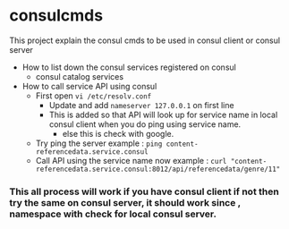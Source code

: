 # consulcmds
This project explain the consul cmds to be used in consul client or consul server


* How to list down the consul services registered on consul
  * consul catalog services
* How to call service API using consul
  * First open ``` vi /etc/resolv.conf ```
    * Update and add ``` nameserver 127.0.0.1 ``` on first line
    * This is added so that API will look up for service name in local consul client when you do ping using service name.
      * else this is check with google.
  *  Try ping the server example : ``` ping content-referencedata.service.consul ```    
  * Call API using the service name now example : ```curl "content-referencedata.service.consul:8012/api/referencedata/genre/11" ```
  
### This all process will work if you have consul client if not then try the same on consul server, it should work since , namespace with check for local consul  server.

